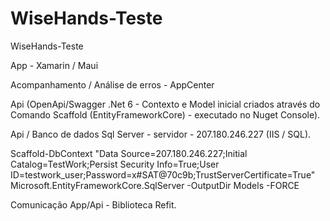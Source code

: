 # WiseHands-Teste
 WiseHands-Teste
 
 App - Xamarin / Maui
 
 Acompanhamento / Análise de erros - AppCenter
 
 Api (OpenApi/Swagger .Net 6 - Contexto e Model inicial criados através do Comando Scaffold (EntityFrameworkCore) - executado no Nuget Console).
 
 Api / Banco de dados Sql Server - servidor - 207.180.246.227 (IIS / SQL).
 
 
 Scaffold-DbContext "Data Source=207.180.246.227;Initial Catalog=TestWork;Persist Security Info=True;User ID=testwork_user;Password=x#SAT@70c9b;TrustServerCertificate=True" Microsoft.EntityFrameworkCore.SqlServer -OutputDir Models -FORCE
 
 Comunicação App/Api - Biblioteca Refit.
